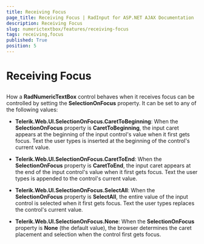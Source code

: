 ```yaml
---
title: Receiving Focus
page_title: Receiving Focus | RadInput for ASP.NET AJAX Documentation
description: Receiving Focus
slug: numerictextbox/features/receiving-focus
tags: receiving,focus
published: True
position: 5
---
```


# Receiving Focus



##

How a **RadNumericTextBox** control behaves when it receives focus can be controlled by setting the **SelectionOnFocus** property. It can be set to any of the following values:

* **Telerik.Web.UI.SelectionOnFocus.CaretToBeginning**: When the **SelectionOnFocus** property is **CaretToBeginning**, the input caret appears at the beginning of the input control's value when it first gets focus. Text the user types is inserted at the beginning of the control's current value.

* **Telerik.Web.UI.SelectionOnFocus.CaretToEnd**: When the **SelectionOnFocus** property is **CaretToEnd**, the input caret appears at the end of the input control's value when it first gets focus. Text the user types is appended to the control's current value.

* **Telerik.Web.UI.SelectionOnFocus.SelectAll**: When the **SelectionOnFocus** property is **SelectAll**, the entire value of the input control is selected when it first gets focus. Text the user types replaces the control's current value.

* **Telerik.Web.UI.SelectionOnFocus.None**: When the **SelectionOnFocus** property is **None** (the default value), the browser determines the caret placement and selection when the control first gets focus.


